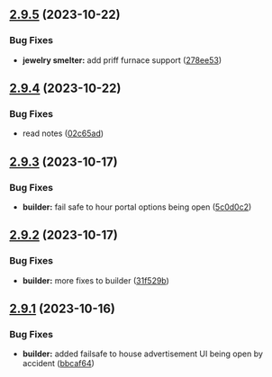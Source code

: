 ## [2.9.5](https://github.com/Torwent/wasp-free/compare/v2.9.4...v2.9.5) (2023-10-22)


### Bug Fixes

* **jewelry smelter:** add priff furnace support ([278ee53](https://github.com/Torwent/wasp-free/commit/278ee53f14090d2430c02a9f3159f625ec435072))



## [2.9.4](https://github.com/Torwent/wasp-free/compare/v2.9.3...v2.9.4) (2023-10-22)


### Bug Fixes

* read notes ([02c65ad](https://github.com/Torwent/wasp-free/commit/02c65ad6d3105311202c1d58151fbccdecb161a6))



## [2.9.3](https://github.com/Torwent/wasp-free/compare/v2.9.2...v2.9.3) (2023-10-17)


### Bug Fixes

* **builder:** fail safe to hour portal options being open ([5c0d0c2](https://github.com/Torwent/wasp-free/commit/5c0d0c2ffa322c260bd803313aa1101388073d5c))



## [2.9.2](https://github.com/Torwent/wasp-free/compare/v2.9.1...v2.9.2) (2023-10-17)


### Bug Fixes

* **builder:** more fixes to builder ([31f529b](https://github.com/Torwent/wasp-free/commit/31f529bcfa5e620e43233ecbb909e18e5c84d62f))



## [2.9.1](https://github.com/Torwent/wasp-free/compare/v2.9.0...v2.9.1) (2023-10-16)


### Bug Fixes

* **builder:** added failsafe to house advertisement UI being open by accident ([bbcaf64](https://github.com/Torwent/wasp-free/commit/bbcaf641f63e5e8882176dd1ede19f4e8da72306))




